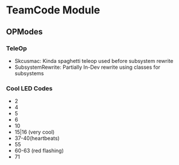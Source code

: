 # TeamCode Module

## OPModes

### TeleOp

-   Skcusmac: Kinda spaghetti teleop used before subsystem rewrite
-   SubsystemRewrite: Partially In-Dev rewrite using classes for subsystems

### Cool LED Codes

-   2
-   4
-   5
-   6
-   10
-   15|16 (very cool)
-   37-40(heartbeats)
-   55
-   60-63 (red flashing)
-   71
